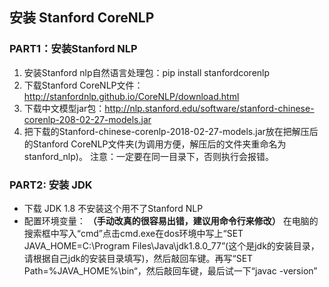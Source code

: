 
## 安装 Stanford CoreNLP 
### PART1：安装Stanford NLP

1. 安装Stanford nlp自然语言处理包：pip install stanfordcorenlp
2. 下载Stanford CoreNLP文件：http://stanfordnlp.github.io/CoreNLP/download.html
3. 下载中文模型jar包：http://nlp.stanford.edu/software/stanford-chinese-corenlp-208-02-27-models.jar
4. 把下载的Stanford-chinese-corenlp-2018-02-27-models.jar放在把解压后的Stanford CoreNLP文件夹(为调用方便，解压后的文件夹重命名为stanford_nlp)。
注意：一定要在同一目录下，否则执行会报错。

### PART2: 安装 JDK
* 下载 JDK 1.8 不安装这个用不了Stanford NLP
* 配置环境变量：
  **（手动改真的很容易出错，建议用命令行来修改）**
 在电脑的搜索框中写入“cmd”点击cmd.exe在dos环境中写上“SET JAVA_HOME=C:\Program Files\Java\jdk1.8.0_77”(这个是jdk的安装目录，请根据自己jdk的安装目录填写)，然后敲回车键。再写“SET Path=%JAVA_HOME%\bin“，然后敲回车键，最后试一下“javac -version” 


